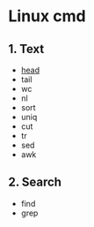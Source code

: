 ﻿# Linux cmd

## 1. Text

- [head](./1.Text.md#1.-head)
- tail
- wc
- nl
- sort
- uniq
- cut
- tr
- sed
- awk



## 2. Search

- find
- grep